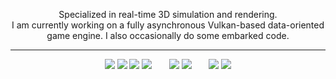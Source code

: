 <p align="center">
    Specialized in real-time 3D simulation and rendering.
    <br/>
    I am currently working on a fully asynchronous Vulkan-based data-oriented game engine.
    I also occasionally do some embarked code.
</p>

-----

<p align="center">
    <img src="https://img.shields.io/badge/c%23%20-%23239120.svg?&style=for-the-badge&logo=c-sharp&logoColor=white"/>
    <img src="https://img.shields.io/badge/c++%20-%2300599C.svg?&style=for-the-badge&logo=c%2B%2B&ogoColor=white"/>
    <img src="https://img.shields.io/badge/c%20-%2300599C.svg?&style=for-the-badge&logo=c&logoColor=white"/>
    <img src="https://img.shields.io/badge/python%20-%2314354C.svg?&style=for-the-badge&logo=python&logoColor=white"/> &nbsp;&nbsp;&nbsp;&nbsp;&nbsp;
	<img src="https://img.shields.io/badge/unreal%20engine%20-%23313131.svg?&style=for-the-badge&logo=unreal%20engine&logoColor=white"/>
	<img src="https://img.shields.io/badge/unity%20-%23000000.svg?&style=for-the-badge&logo=unity&logoColor=white"/> &nbsp;&nbsp;&nbsp;&nbsp;&nbsp;
    <img src="https://img.shields.io/badge/-Raspberry%20Pi-C51A4A?style=for-the-badge&logo=Raspberry-Pi"/>
    <img src="https://img.shields.io/badge/-Arduino-00979D?style=for-the-badge&logo=Arduino&logoColor=white"/>
</p>
